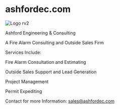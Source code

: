 # ashfordec.com
![Logo rv2](https://github.com/ryanvalentin/ashfordec.com/assets/168050718/0bd99444-dfc3-4764-9025-4a5dba691ba6)
 
 Ashford Engineering & Consulting
 
A Fire Alarm Consulting and Outside Sales Firm
<break>


Services Include:

Fire Alarm Consultation and Estimating 

Outside Sales Support and Lead Generation

Project Management 

Permit Expediting 




Contact for more Information: sales@ashfordec.com
